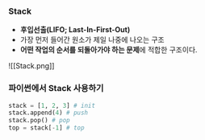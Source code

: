 ### Stack
+ **후입선출(LIFO; Last-In-First-Out)**
+ 가장 먼저 들어간 원소가 제일 나중에 나오는 구조
+ **어떤 작업의 순서를 되돌아가야 하는 문제**에 적합한 구조이다.

![[Stack.png]]

### 파이썬에서 Stack 사용하기
```python
stack = [1, 2, 3] # init
stack.append(4) # push
stack.pop() # pop
top = stack[-1] # top
```
